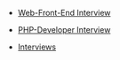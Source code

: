 - [Web-Front-End Interview](./README.md)
	

- [PHP-Developer Interview](./PHP-Developer-Questions.md)


- [Interviews](./interviews/README.md)